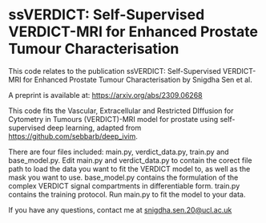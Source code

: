 # ssVERDICT: Self-Supervised VERDICT-MRI for Enhanced Prostate Tumour Characterisation

This code relates to the publication ssVERDICT: Self-Supervised VERDICT-MRI for Enhanced Prostate Tumour Characterisation by Snigdha Sen et al.

A preprint is available at: https://arxiv.org/abs/2309.06268

This code fits the Vascular, Extracellular and Restricted DIffusion for Cytometry in Tumours (VERDICT)-MRI model for prostate using self-supervised deep learning, adapted from https://github.com/sebbarb/deep_ivim.

There are four files included: main.py, verdict_data.py, train.py and base_model.py. Edit main.py and verdict_data.py to contain the corect file path to load the data you want to fit the VERDICT model to, as well as the mask you want to use. base_model.py contains the formulation of the complex VERDICT signal compartments in differentiable form. train.py contains the training protocol. Run main.py to fit the model to your data.

If you have any questions, contact me at snigdha.sen.20@ucl.ac.uk

